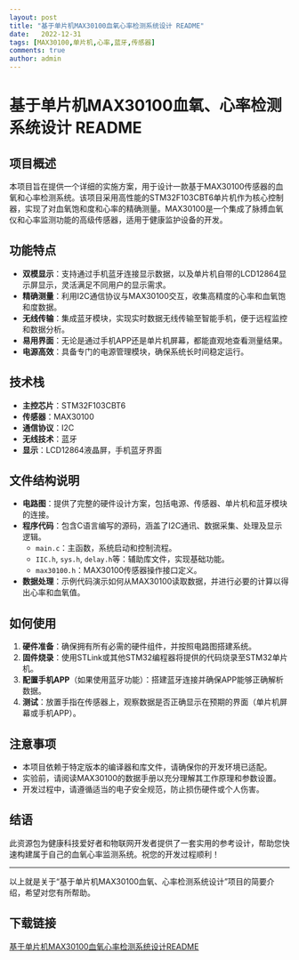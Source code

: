 ```yaml
---
layout: post
title: "基于单片机MAX30100血氧心率检测系统设计 README"
date:   2022-12-31
tags: [MAX30100,单片机,心率,蓝牙,传感器]
comments: true
author: admin
---
```

# 基于单片机MAX30100血氧、心率检测系统设计 README

## 项目概述
本项目旨在提供一个详细的实施方案，用于设计一款基于MAX30100传感器的血氧和心率检测系统。该项目采用高性能的STM32F103CBT6单片机作为核心控制器，实现了对血氧饱和度和心率的精确测量。MAX30100是一个集成了脉搏血氧仪和心率监测功能的高级传感器，适用于健康监护设备的开发。

## 功能特点
- **双模显示**：支持通过手机蓝牙连接显示数据，以及单片机自带的LCD12864显示屏显示，灵活满足不同用户的显示需求。
- **精确测量**：利用I2C通信协议与MAX30100交互，收集高精度的心率和血氧饱和度数据。
- **无线传输**：集成蓝牙模块，实现实时数据无线传输至智能手机，便于远程监控和数据分析。
- **易用界面**：无论是通过手机APP还是单片机屏幕，都能直观地查看测量结果。
- **电源高效**：具备专门的电源管理模块，确保系统长时间稳定运行。

## 技术栈
- **主控芯片**：STM32F103CBT6
- **传感器**：MAX30100
- **通信协议**：I2C
- **无线技术**：蓝牙
- **显示**：LCD12864液晶屏，手机蓝牙界面

## 文件结构说明
- **电路图**：提供了完整的硬件设计方案，包括电源、传感器、单片机和蓝牙模块的连接。
- **程序代码**：包含C语言编写的源码，涵盖了I2C通讯、数据采集、处理及显示逻辑。
    - `main.c`：主函数，系统启动和控制流程。
    - `IIC.h`, `sys.h`, `delay.h`等：辅助库文件，实现基础功能。
    - `max30100.h`：MAX30100传感器操作接口定义。
- **数据处理**：示例代码演示如何从MAX30100读取数据，并进行必要的计算以得出心率和血氧值。

## 如何使用
1. **硬件准备**：确保拥有所有必需的硬件组件，并按照电路图搭建系统。
2. **固件烧录**：使用STLink或其他STM32编程器将提供的代码烧录至STM32单片机。
3. **配置手机APP**（如果使用蓝牙功能）：搭建蓝牙连接并确保APP能够正确解析数据。
4. **测试**：放置手指在传感器上，观察数据是否正确显示在预期的界面（单片机屏幕或手机APP）。

## 注意事项
- 本项目依赖于特定版本的编译器和库文件，请确保你的开发环境已适配。
- 实验前，请阅读MAX30100的数据手册以充分理解其工作原理和参数设置。
- 开发过程中，请遵循适当的电子安全规范，防止损伤硬件或个人伤害。

## 结语
此资源包为健康科技爱好者和物联网开发者提供了一套实用的参考设计，帮助您快速构建属于自己的血氧心率监测系统。祝您的开发过程顺利！

---

以上就是关于“基于单片机MAX30100血氧、心率检测系统设计”项目的简要介绍，希望对您有所帮助。

## 下载链接

[基于单片机MAX30100血氧心率检测系统设计README](https://pan.quark.cn/s/aaa79f2fffc8)